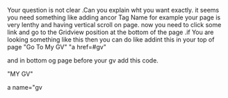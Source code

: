 Your question is not clear .Can you explain wht you want exactly.
it seems you need something like adding ancor Tag Name for example your page is very lenthy and having vertical scroll on page.
now you need to click some link and go to the Gridview position at the bottom of the page .if You are looking something like this then you can do like addint this in your top of page
"Go To My GV"
"a href=#gv"


and in bottom og page before your gv add this code.

"MY GV"

a name="gv
